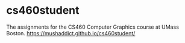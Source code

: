 # cs460student
The assignments for the CS460 Computer Graphics course at UMass Boston.
https://mushaddict.github.io/cs460student/
